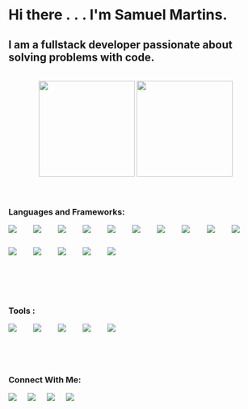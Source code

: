 <!-- # Hi there <img src="https://user-images.githubusercontent.com/61727167/114547962-cecc6b80-9c67-11eb-9697-b1c5a8c8ff46.gif" width="30vw">... I'm Samuel Martins. -->

# Hi there .&nbsp;.&nbsp;. I'm Samuel Martins.

## I am a fullstack developer passionate about solving problems with code.

<br>
<div align="center">
  <img height="190rem" width="auto" src="https://github-readme-stats.vercel.app/api?username=thesmartcoder7&show_icons=true&theme=tokyonight&include_all_commits=true&count_private=true"/>
  <img height="190rem" width="auto"  src="https://github-readme-stats.vercel.app/api/top-langs/?username=thesmartcoder7&layout=compact&langs_count=7&theme=tokyonight"/>
</div>
<br>
<br>

### Languages and Frameworks:

<div style="display: inline_block">
<p>

  <img src="https://img.shields.io/badge/HTML5-E34F26?style=for-the-badge&logo=html5&logoColor=white" style="margin: 0 5% 5% 0">&nbsp;
  <img src="https://img.shields.io/badge/CSS-0077B5?&style=for-the-badge&logo=css3&logoColor=white" style="margin: 0 5% 5% 0">&nbsp;
  <img src="https://img.shields.io/badge/scss-bf4080?&style=for-the-badge&logo=sass&logoColor=white" style="margin: 0 5% 5% 0">&nbsp;
  <img src="https://img.shields.io/badge/JavaScript-F7DF1E?style=for-the-badge&logo=javascript&logoColor=black" style="margin: 0 5% 5% 0">&nbsp;
  <img src="https://img.shields.io/badge/TypeScript-3179c7?style=for-the-badge&logo=typescript&logoColor=white" style="margin: 0 5% 5% 0">&nbsp;
  <img src="https://img.shields.io/badge/Angular-c30130?style=for-the-badge&logo=angular" style="margin: 0 5% 5% 0">&nbsp;
  <img src="https://img.shields.io/badge/react-282c34?style=for-the-badge&logo=react&logoColor=61dafb" style="margin: 0 5% 5% 0">&nbsp;
  <img src="https://img.shields.io/badge/node-026e00?style=for-the-badge&logo=node.js&logoColor=white" style="margin: 0 5% 5% 0">&nbsp;
  <img src="https://img.shields.io/badge/python-2b5b84?style=for-the-badge&logo=python&logoColor=white" style="margin: 0 5% 5% 0">&nbsp;
  <img src="https://img.shields.io/badge/Flask-000000?style=for-the-badge&logo=flask&logoColor=white" style="margin: 0 5% 5% 0">&nbsp;
  <img src="https://img.shields.io/badge/Django-092E20?style=for-the-badge&logo=django&logoColor=white" style="margin: 0 5% 5% 0">&nbsp;
  <img src="https://img.shields.io/badge/MongoDB-023430?style=for-the-badge&logo=mongodb&logoColor=4cb23b" style="margin: 0 5% 5% 0">&nbsp;
  <img src="https://img.shields.io/badge/mysql-3e6e93?style=for-the-badge&logo=mysql&logoColor=f29111" style="margin: 0 5% 5% 0">&nbsp;
  <img src="https://img.shields.io/badge/PostgreSQL-14354C?style=for-the-badge&logo=postgreSQL&logoColor=blue" style="margin: 0 5% 5% 0">&nbsp;
  <img src="https://img.shields.io/badge/php-4f5b93?style=for-the-badge&logo=php&logoColor=white" style="margin: 0 5% 5% 0">&nbsp;
</p>
</div>

<br>
<br>

### Tools :

<div style="display: inline_block">
    <img src="https://img.shields.io/badge/figma-a259ff?style=for-the-badge&logo=figma&logoColor=white" style="margin: 0 5% 5% 0">&nbsp;
    <img src="https://img.shields.io/badge/gimp-92886f?style=for-the-badge&logo=gimp&logoColor=white" style="margin: 0 5% 5% 0">&nbsp;
    <img src="https://img.shields.io/badge/inkscape-363b4d?style=for-the-badge&logo=inkscape&logoColor=white" style="margin: 0 5% 5% 0">&nbsp;
    <img src="https://img.shields.io/badge/canva-3868e8?style=for-the-badge&logo=canva&logoColor=white" style="margin: 0 5% 5% 0">&nbsp;
    <img src="https://img.shields.io/badge/git-f64d27?style=for-the-badge&logo=git&logoColor=white" style="margin: 0 5% 5% 0">&nbsp;
</div>
 
<br>
<br>

### Connect With Me:
<div> 
 <a href="mailto:samuel.martins4.sm@gmail.com" target="_blank" style="margin-right: 2%;"><img src="https://img.shields.io/badge/Gmail-D14836?style=for-the-badge&logo=gmail&logoColor=white" target="_blank"></a> &nbsp;
 <a href="https://www.linkedin.com/in/-samuel-martins/" target="_blank" style="margin-right: 2%;"><img src="https://img.shields.io/badge/-LinkedIn-%230077B5?style=for-the-badge&logo=linkedin&logoColor=white" target="_blank"></a> &nbsp;
 <a href="https://twitter.com/thesmartcoder7" target="_blank" style="margin-right: 2%;"><img src="https://img.shields.io/badge/@twitter-%231DA1F2.svg?style=for-the-badge&logo=Twitter&logoColor=white" target="_blank"></a> &nbsp;
 <a href="https://samuel-martins.medium.com/" target="_blank" style="margin-right: 2%;"><img src="https://img.shields.io/badge/Medium-12100E?style=for-the-badge&logo=medium&logoColor=white" target="_blank"></a>

</div>

[website]: https://smart-code.dev
